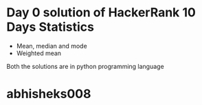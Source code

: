 # Day 0 solution of HackerRank 10 Days Statistics
- Mean, median and mode
- Weighted mean

Both the solutions are in python programming language

# abhisheks008
